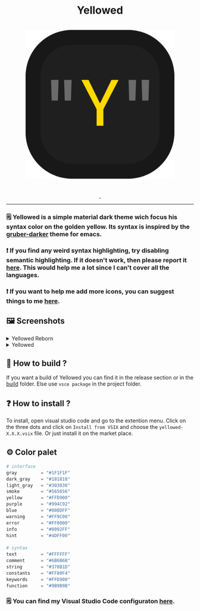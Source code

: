 <div align="center">
	<h1>Yellowed</h1>
</div>

<br>

<div align="center">
	<img width="400px" src="./resources/logo.png" alt="">
</div>

<br>

<div align="center">
    <img src="https://img.shields.io/visual-studio-marketplace/r/gael-lopes-da-silva.yellowed?style=for-the-badge&labelColor=000000" alt="">
    <img src="https://img.shields.io/visual-studio-marketplace/d/gael-lopes-da-silva.yellowed?style=for-the-badge&labelColor=000000" alt="">
    <img src="https://img.shields.io/visual-studio-marketplace/v/gael-lopes-da-silva.yellowed?style=for-the-badge&labelColor=000000" alt="">
</div>

<div align="center">
	<a href="./LICENSE.md">
        <img src="https://img.shields.io/badge/license-BSD%203--Clause-blue?style=for-the-badge&labelColor=000000" alt="">
    </a>
    <a href="https://vscodethemes.com/e/gael-lopes-da-silva.yellowed/yellowed-reborn?language=javascript">
        <img src="https://img.shields.io/badge/preview-click_here_to_see_a_web_preview-blue?style=for-the-badge&labelColor=000000" alt="">
    </a>
</div>

---

### 🗒️ Yellowed is a simple material dark theme wich focus his syntax color on the golden yellow. Its syntax is inspired by the [gruber-darker](https://github.com/rexim/gruber-darker-theme) theme for emacs.

### ❗ If you find any weird syntax highlighting, try disabling semantic highlighting. If it doesn't work, then please report it [here](https://github.com/Gael-Lopes-Da-Silva/YellowedVSCode/issues/new/choose). This would help me a lot since I can't cover all the languages.

### ❗ If you want to help me add more icons, you can suggest things to me [here](https://github.com/Gael-Lopes-Da-Silva/YellowedVSCode/issues/new/choose).

## 🖼️ Screenshots
<details> <summary>Yellowed Reborn</summary>
	<img src="./screenshots/yellowed_reborn_1.png" alt="">
	<img src="./screenshots/yellowed_reborn_2.png" alt="">
</details>

<details> <summary>Yellowed</summary>
	<img src="./screenshots/yellowed_1.png" alt="">
	<img src="./screenshots/yellowed_2.png" alt="">
</details>

## 🧱 How to build ?
If you want a build of Yellowed you can find it in the release section or in the [build](./build/) folder. Else use `vsce package` in the project folder.

## ❓ How to install ?
To install, open visual studio code and go to the extention menu. Click on the three dots and click on `Install from VSIX` and choose the `yellowed-X.X.X.vsix` file. Or just install it on the market place.

## ⚙️ Color palet
~~~py
# interface
gray         = "#1F1F1F"
dark_gray    = "#181818"
light_gray   = "#303030"
smoke        = "#565656"
yellow       = "#FFD900"
purple       = "#994C92"
blue         = "#008DFF"
warning      = "#FF9C00"
error        = "#FF0000"
info         = "#0092FF"
hint         = "#4DFF00"

# syntax
text         = "#FFFFFF"
comment      = "#6B6B6B"
string       = "#378B1D"
constants    = "#FF80F4"
keywords     = "#FFD900"
function     = "#9B9B9B"
~~~

### 🗒️ You can find my Visual Studio Code configuraton [here](https://github.com/Gael-Lopes-Da-Silva/MyVscodeConfig).
